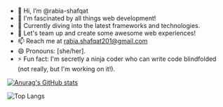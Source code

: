- 👋 Hi, I’m @rabia-shafqat
- 👀 I'm fascinated by all things web development!
- 🌱 Currently diving into the latest frameworks and technologies.
- 💞️ Let's team up and create some awesome web experiences!
- 📫 Reach me at rabia.shafqat201@gmail.com
- 😄 Pronouns: [she/her].
- ⚡ Fun fact: I'm secretly a ninja coder who can write code blindfolded (not really, but I'm working on it!).

[![Anurag's GitHub stats](https://github-readme-stats.vercel.app/api?username=rabia-shafqat)](https://github.com/rabia-shafqat/github-readme-stats)

![Top Langs](https://github-readme-stats.vercel.app/api/top-langs/?username=rabia-shafqat&hide_progress=false)
